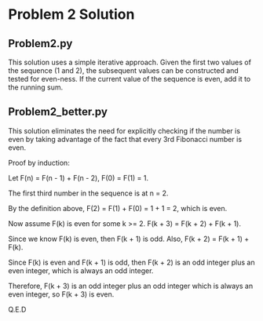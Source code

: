 # Problem 2 Solution

## Problem2.py
This solution uses a simple iterative approach. Given the first two values of
the sequence (1 and 2), the subsequent values can be constructed and tested
for even-ness. If the current value of the sequence is even, add it to the
running sum.

## Problem2_better.py
This solution eliminates the need for explicitly checking if the number is
even by taking advantage of the fact that every 3rd Fibonacci number is even.

Proof by induction:

Let F(n) = F(n - 1) + F(n - 2), F(0) = F(1) = 1.

The first third number in the sequence is at n = 2.

By the definition above, F(2) = F(1) + F(0) = 1 + 1 = 2, which is even.

Now assume F(k) is even for some k >= 2. F(k + 3) = F(k + 2) + F(k + 1).

Since we know F(k) is even, then F(k + 1) is odd. Also, F(k + 2) = F(k + 1) + F(k).

Since F(k) is even and F(k + 1) is odd, then F(k + 2) is an odd integer plus an
even integer, which is always an odd integer.

Therefore, F(k + 3) is an odd integer plus an odd integer which is always an
even integer, so F(k + 3) is even.

Q.E.D
